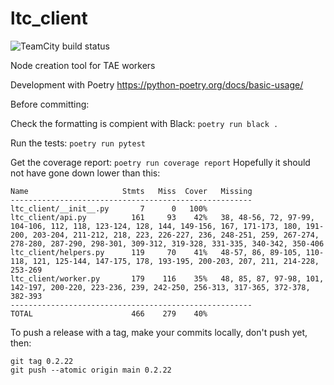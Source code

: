 # ltc_client
![TeamCity build status](https://build.tinarmengineering.com/app/rest/builds/buildType:id:LonelyToolCult_LtcClientModule/statusIcon.svg)

Node creation tool for TAE workers

Development with Poetry https://python-poetry.org/docs/basic-usage/

Before committing:

Check the formatting is compient with Black:
`poetry run black .`

Run the tests:
`poetry run pytest`

Get the coverage report:
`poetry run coverage report`
Hopefully it should not have gone down lower than this:
```
Name                     Stmts   Miss  Cover   Missing
------------------------------------------------------
ltc_client/__init__.py       7      0   100%
ltc_client/api.py          161     93    42%   38, 48-56, 72, 97-99, 104-106, 112, 118, 123-124, 128, 144, 149-156, 167, 171-173, 180, 191-200, 203-204, 211-212, 218, 223, 226-227, 236, 248-251, 259, 267-274, 278-280, 287-290, 298-301, 309-312, 319-328, 331-335, 340-342, 350-406
ltc_client/helpers.py      119     70    41%   48-57, 86, 89-105, 110-118, 121, 125-144, 147-175, 178, 193-195, 200-203, 207, 211, 214-228, 253-269
ltc_client/worker.py       179    116    35%   48, 85, 87, 97-98, 101, 142-197, 200-220, 223-236, 239, 242-250, 256-313, 317-365, 372-378, 382-393
------------------------------------------------------
TOTAL                      466    279    40%
```
To push a release with a tag, 
make your commits locally, don't push yet, then:
```
git tag 0.2.22
git push --atomic origin main 0.2.22
```
